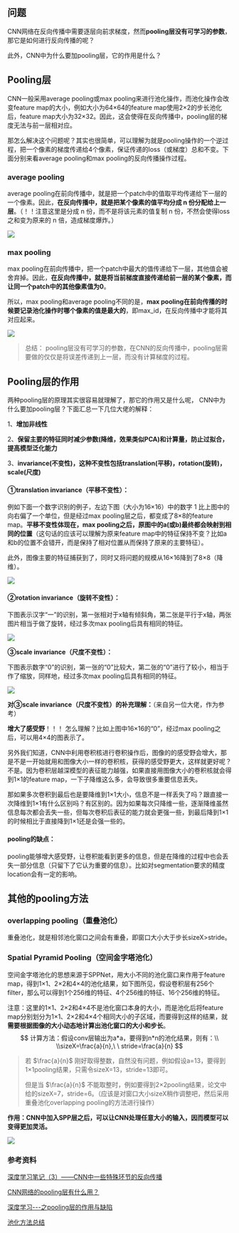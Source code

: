 ## 问题

CNN网络在反向传播中需要逐层向前求梯度，然而**pooling层没有可学习的参数**，那它是如何进行反向传播的呢？

此外，CNN中为什么要加pooling层，它的作用是什么？

## Pooling层

CNN一般采用average pooling或max pooling来进行池化操作，而池化操作会改变feature map的大小，例如大小为64×64的feature map使用2×2的步长池化后，feature map大小为32×32。因此，这会使得在反向传播中，pooling层的梯度无法与前一层相对应。

那怎么解决这个问题呢？其实也很简单，可以理解为就是pooling操作的一个逆过程，把一个像素的梯度传递给4个像素，保证传递的loss（或梯度）总和不变。下面分别来看average pooling和max pooling的反向传播操作过程。

### average pooling

average pooling在前向传播中，就是把一个patch中的值取平均传递给下一层的一个像素。因此，**在反向传播中，就是把某个像素的值平均分成 n 份分配给上一层**。（！！注意这里是分成 n 份，而不是将该元素的值复制 n 份，不然会使得loss之和变为原来的 n 倍，造成梯度爆炸。）

![](https://gitee.com/xn1997/picgo/raw/master/vMwAtSe7fy5dXj4.jpg)

### max pooling

max pooling在前向传播中，把一个patch中最大的值传递给下一层，其他值会被舍弃掉。因此，**在反向传播中，就是将当前梯度直接传递给前一层的某个像素，而让同一个patch中的其他像素值为0**。

所以，max pooling和average pooling不同的是，**max pooling在前向传播的时候要记录池化操作时哪个像素的值是最大的**，即max_id，在反向传播中才能将其对应起来。

![](https://gitee.com/xn1997/picgo/raw/master/TArNvOntfCB9Goj.jpg)



> 总结：	pooling层没有可学习的参数，在CNN的反向传播中，pooling层需要做的仅仅是将误差传递到上一层，而没有计算梯度的过程。



## Pooling层的作用

两种pooling层的原理其实很容易就理解了，那它的作用又是什么呢， CNN中为什么要加pooling层？下面汇总一下几位大佬的解释：

1、**增加非线性**

2、**保留主要的特征同时减少参数(降维，效果类似PCA)和计算量，防止过拟合，提高模型泛化能力**

3、**invariance(不变性)，这种不变性包括translation(平移)，rotation(旋转)，scale(尺度)**



#### **①translation invariance（平移不变性）：**

例如下面一个数字识别的例子，左边下图（大小为16×16）中的数字 1 比上图中的向右偏了一个单位，但是经过max pooling层之后，都变成了8×8的feature map。**平移不变性体现在，max pooling之后，原图中的a(或b)最终都会映射到相同的位置**（这句话的应该可以理解为原来feature map中的特征保持不变？比如a和b的位置不会错开，而是保持了相对位置从而保持了原来的主要特征）。

此外，图像主要的特征捕获到了，同时又将问题的规模从16×16降到了8×8（降维）。

![](https://gitee.com/xn1997/picgo/raw/master/hNB69TeSsXroWq3.jpg)

#### ②rotation invariance（旋转不变性）：

下图表示汉字“一”的识别，第一张相对于x轴有倾斜角，第二张是平行于x轴，两张图片相当于做了旋转，经过多次max pooling后具有相同的特征。

![](https://gitee.com/xn1997/picgo/raw/master/XtrVphe8WIC9x6n.jpg)

**③scale invariance（尺度不变性）：**

下图表示数字“0”的识别，第一张的“0”比较大，第二张的“0”进行了较小，相当于作了缩放，同样地，经过多次max pooling后具有相同的特征。

![](https://gitee.com/xn1997/picgo/raw/master/uGUTXKp6QmNlsZ2.jpg)



**对③scale invariance（尺度不变性）的补充理解：**（来自另一位大佬，作为参考）

**增大了感受野**！！！  怎么理解？比如上图中16×16的“0”，经过max pooling之后，可以用4×4的图表示了。

另外我们知道，CNN中利用卷积核进行卷积操作后，图像的的感受野会增大，那是不是一开始就用和图像大小一样的卷积核，获得的感受野更大，这样就更好呢？不是。因为卷积层越深模型的表征能力越强，如果直接用图像大小的卷积核就会得到1×1的feature map，一下子降维这么多，会导致很多重要信息丢失。

那如果多次卷积到最后也是要降维到1×1大小，信息不是一样丢失了吗？跟直接一次降维到1×1有什么区别吗？有区别的。因为如果每次只降维一些，逐渐降维虽然信息每次都会丢失一些，但每次卷积后表征的能力就会更强一些，到最后降到1×1的时候相比于直接降到1×1还是会强一些的。

#### pooling的缺点：

pooling能够增大感受野，让卷积能看到更多的信息，但是在降维的过程中也会丢失一部分信息（只留下了它认为重要的信息）。比如对segmentation要求的精度location会有一定的影响。



## 其他的pooling方法

### overlapping pooling（重叠池化）

重叠池化，就是相邻池化窗口之间会有重叠，即窗口大小大于步长sizeX>stride。

### Spatial Pyramid Pooling（空间金字塔池化）

空间金字塔池化的思想来源于SPPNet，用大小不同的池化窗口来作用于feature map，得到1×1、2×2和4×4的池化结果，如下图所见，假设卷积层有256个filter，那么可以得到1个256维的特征、4个256维的特征、16个256维的特征。

注意：这里的1×1、2×2和4×4不是池化窗口本身的大小，而是池化后将feature map分别划分为1×1、2×2和4×4个相同大小的子区域，而要得到这样的结果，就**需要根据图像的大小动态地计算出池化窗口的大小和步长**。
$$
计算方法：假设conv层输出为a*a，要得到n*n的池化结果，则有：\\ \\sizeX=\frac{a}{n},\ \ stride=\frac{a}{n}
$$

> 若 $\frac{a}{n}$ 刚好取得整数，自然没有问题，例如假设a=13，要得到1×1pooling结果，只需令sizeX=13，stride=13即可。
>
> 但是当 $\frac{a}{n}$ 不能取整时，例如要得到2×2pooling结果，论文中给的sizeX=7，stride=6。（应该是对窗口大小sizeX稍作调整吧，然后采用重叠池化overlapping pooling的方法进行操作）

**作用：CNN中加入SPP层之后，可以让CNN处理任意大小的输入，因而模型可以变得更加灵活。**



![](https://gitee.com/xn1997/picgo/raw/master/B81LE2Ijgsn5cF7.png)



### 参考资料

[深度学习笔记（3）——CNN中一些特殊环节的反向传播](https://blog.csdn.net/qq_21190081/article/details/72871704)

[CNN网络的pooling层有什么用？](https://www.zhihu.com/question/36686900/answer/130890492)

[深度学习---之pooling层的作用与缺陷](https://blog.csdn.net/zxyhhjs2017/article/details/78607469)

[池化方法总结](https://blog.csdn.net/danieljianfeng/article/details/42433475)

